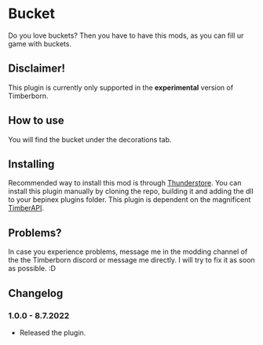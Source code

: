 # Bucket

Do you love buckets? Then you have to have this mods, as you can fill ur game with buckets. 

## Disclaimer!

This plugin is currently only supported in the **experimental** version of Timberborn.

## How to use

You will find the bucket under the decorations tab. 

## Installing

Recommended way to install this mod is through [Thunderstore](https://timberborn.thunderstore.io/). You can install this plugin manually by cloning the repo, building it
and adding the dll to your bepinex plugins folder. This plugin is dependent on the magnificent [TimberAPI](https://github.com/Timberborn-Modding-Central/TimberAPI).

## Problems?

In case you experience problems, message me in the modding channel of the the Timberborn discord or message me directly. I will try to fix it as soon as possible. :D

## Changelog

### 1.0.0 - 8.7.2022

- Released the plugin.
